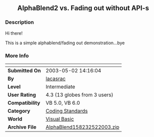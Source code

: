 ﻿<div align="center">

## AlphaBlend2 vs\. Fading out without API\-s


</div>

### Description

Hi there!

This is a simple alphablend/fading out demonstration...bye
 
### More Info
 


<span>             |<span>
---                |---
**Submitted On**   |2003-05-02 14:16:04
**By**             |[lacasrac](https://github.com/Planet-Source-Code/PSCIndex/blob/master/ByAuthor/lacasrac.md)
**Level**          |Intermediate
**User Rating**    |4.3 (13 globes from 3 users)
**Compatibility**  |VB 5\.0, VB 6\.0
**Category**       |[Coding Standards](https://github.com/Planet-Source-Code/PSCIndex/blob/master/ByCategory/coding-standards__1-43.md)
**World**          |[Visual Basic](https://github.com/Planet-Source-Code/PSCIndex/blob/master/ByWorld/visual-basic.md)
**Archive File**   |[AlphaBlend158232522003\.zip](https://github.com/Planet-Source-Code/lacasrac-alphablend2-vs-fading-out-without-api-s__1-45191/archive/master.zip)








